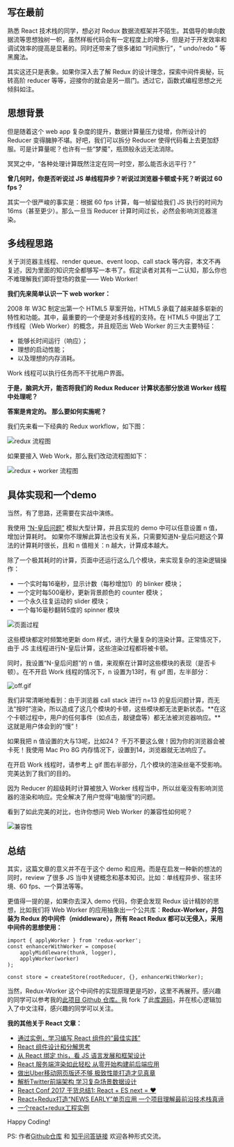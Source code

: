 ## 写在最前
熟悉 React 技术栈的同学，想必对 Redux 数据流框架并不陌生。其倡导的单向数据流等思想独树一帜，虽然样板代码会有一定程度上的增多，但是对于开发效率和调试效率的提高是显著的。同时还带来了很多诸如 “时间旅行”，“ undo/redo ” 等黑魔法。

其实这还只是表象。如果你深入去了解 Redux 的设计理念，探索中间件奥秘，玩转高阶 reducer 等等，迎接你的就会是另一扇门。透过它，函数式编程思想之光倾斜如注。

## 思想背景
但是随着这个 web app 复杂度的提升，数据计算量压力徒增，你所设计的 Reducer 变得臃肿不堪。好吧，我们可以拆分 Reducer 使得代码看上去更加舒服。可是计算量呢？也许有一些“梦魇”，瓶颈般永远无法消除。

冥冥之中，“各种处理计算既然注定在同一时空，那么能否永远平行？”


**曾几何时，你是否听说过 JS 单线程异步？听说过浏览器卡顿或卡死？听说过 60 fps？**

其实一个很严峻的事实是：根据 60 fps 计算，每一帧留给我们 JS 执行的时间为 16ms（甚至更少）。那么一旦当 Reducer 计算时间过长，必然会影响浏览器渲染。

## 多线程思路
关于浏览器主线程、render queue、event loop、call stack 等内容，本文不再复述，因为里面的知识完全都够写一本书了。假定读者对其有一二认知，那么你也不难理解我们即将登场的救星—— Web Worker!

**我们先来简单认识一下 web worker：**

2008 年 W3C 制定出第一个 HTML5 草案开始，HTML5 承载了越来越多崭新的特性和功能。其中，最重要的一个便是对多线程的支持。在 HTML5 中提出了工作线程（Web Worker）的概念，并且规范出 Web Worker 的三大主要特征：

- 能够长时间运行（响应）；
- 理想的启动性能；
- 以及理想的内存消耗。

Work 线程可以执行任务而不干扰用户界面。

**于是，脑洞大开，能否将我们的 Redux Reducer 计算状态部分放进 Worker 线程中处理呢？**

**答案是肯定的。**
**那么要如何实施呢？**

我们先来看一下经典的 Redux workflow，如下图：


![redux 流程图](http://upload-images.jianshu.io/upload_images/4363003-9287ea86fb7f41d0.jpeg?imageMogr2/auto-orient/strip%7CimageView2/2/w/1240)

    
如果要接入 Web Work，那么我们改动流程图如下：


![redux + worker 流程图](http://upload-images.jianshu.io/upload_images/4363003-d0cfa1344915694e.jpeg?imageMogr2/auto-orient/strip%7CimageView2/2/w/1240)



## 具体实现和一个demo

当然，有了思路，还需要在实战中演练。

我使用 [“N-皇后问题”](http://blog.csdn.net/hackbuteer1/article/details/6657109) 模拟大型计算，并且实现的 demo 中可以任意设置 n 值，增加计算耗时。
如果你不理解此算法也没有关系，只需要知道N-皇后问题这个算法的计算耗时很长，且和 n 值相关：n 越大，计算成本越大。

除了一个极其耗时的计算，页面中还运行这么几个模块，来实现复杂的渲染逻辑操作：

- 一个实时每16毫秒，显示计数（每秒增加1）的 blinker 模块；
- 一个定时每500毫秒，更新背景颜色的 counter 模块；
- 一个永久往复运动的 slider 模块；
- 一个每16毫秒翻转5度的 spinner 模块


![页面过程](http://upload-images.jianshu.io/upload_images/4363003-411a0716711aecd2.jpeg?imageMogr2/auto-orient/strip%7CimageView2/2/w/1240)


这些模块都定时频繁地更新 dom 样式，进行大量复杂的渲染计算。正常情况下，由于 JS 主线程进行N-皇后计算，这些渲染过程都将被卡顿。

同时，我设置“N-皇后问题”的 n 值，来观察在计算时这些模块的表现（是否卡顿）。在不开启 Work 线程的情况下，n 设置为13时，有 gif 图，左半部分：


![off.gif](http://upload-images.jianshu.io/upload_images/4363003-cfde4fbadc85b4e5.gif?imageMogr2/auto-orient/strip)


我们非常清晰地看到：由于浏览器 call stack 进行 n=13 的皇后问题计算，而无法“按时”渲染，所以造成了这几个模块的卡顿，这些模块都无法更新状态。**在这个卡顿过程中，用户的任何事件（如点击，敲键盘等）都无法被浏览器响应。**这就是用户体会到的“慢”！

如果我把 n 值设置的大与13呢，比如24？
千万不要这么做！因为你的浏览器会被卡死！我使用 Mac Pro 8G 内存情况下，设置到14，浏览器就无法响应了。

在开启 Work 线程时，请参考上 gif 图右半部分，几个模块的渲染丝毫不受影响。完美达到了我们的目的。

因为 Reducer 的超级耗时计算被放入 Worker 线程当中，所以丝毫没有影响浏览器的渲染和响应。完全解决了用户觉得“电脑慢”的问题。



看到了如此完美的对比，也许你想问 Web Worker 的兼容性如何呢？


![兼容性](http://upload-images.jianshu.io/upload_images/4363003-c371ca5c1ac345a6.jpeg?imageMogr2/auto-orient/strip%7CimageView2/2/w/1240)

## 总结
其实，这篇文章的意义并不在于这个 demo 和应用。而是在启发一种新的想法的同时，review 了很多 JS 当中关键概念和基本知识。比如：单线程异步、宿主环境、60 fps、一个算法等等。

更值得一提的是，如果你去深入 demo 代码，你更会发现 Redux 设计精妙的思想，比如我们将 Web Worker 的应用抽象出一个公共库：**Redux-Worker，并包装为 Redux 的中间件（middleware），所有 React Redux 都可以无侵入，采用中间件的思想使用：**

    import { applyWorker } from 'redux-worker';
    const enhancerWithWorker = compose(
        applyMiddleware(thunk, logger),
        applyWorker(worker)
    );
    
    const store = createStore(rootReducer, {}, enhancerWithWorker);
    
当然，Redux-Worker 这个中间件的实现原理更是巧妙，这里不再展开。感兴趣的同学可以参考我的[此项目 Github 仓库。](https://github.com/HOUCe/redux-worker-demo)我 fork 了此[库源码](https://github.com/chikeichan/redux-worker)，并在核心逻辑加入了中文注释，感兴趣的同学可以关注。







 **我的其他关于 React 文章：**
- [通过实例，学习编写 React 组件的“最佳实践”](https://zhuanlan.zhihu.com/p/27825741)
 - [React 组件设计和分解思考](https://zhuanlan.zhihu.com/p/27727292)
 - [从 React 绑定 this，看 JS 语言发展和框架设计]()
- [React 服务端渲染如此轻松 从零开始构建前后端应用](https://zhuanlan.zhihu.com/p/28004982)
- [做出Uber移动网页版还不够 极致性能打造才见真章](http://www.jianshu.com/p/49029b49f2b4)
- [解析Twitter前端架构 学习复杂场景数据设计](http://www.jianshu.com/p/7a56ac1de2a8)
- [React Conf 2017 干货总结1: React + ES next = ♥](http://www.jianshu.com/p/83c86dd0802d)
- [React+Redux打造“NEWS EARLY”单页应用 一个项目理解最前沿技术栈真谛](http://www.jianshu.com/p/cde3cf7e2760)
- [一个react+redux工程实例](http://www.jianshu.com/p/8e28be0e7ab1)





Happy Coding!

PS: 
作者[Github仓库](https://github.com/HOUCe) 和 [知乎问答链接](https://www.zhihu.com/people/lucas-hc/answers)
欢迎各种形式交流。